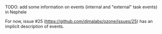 TODO: add some information on events (internal and "external" task events) in Nephele

For now, issue #25 (https://github.com/dimalabs/ozone/issues/25) has an implicit description of events.